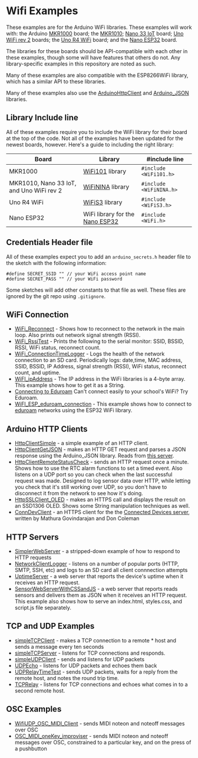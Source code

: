 # Wifi Examples

These examples are for the Arduino WiFi libraries. These examples will work with:  the Arduino [MKR1000](https://store.arduino.cc/usa/arduino-mkr1000) board; the [MKR1010](https://store.arduino.cc/usa/mkr-wifi-1010); [Nano 33 IoT](https://store.arduino.cc/usa/nano-33-iot) board; [Uno WiFi rev 2](https://store.arduino.cc/usa/arduino-uno-wifi-rev2) boards; the [Uno R4 WiFi](https://docs.arduino.cc/hardware/uno-r4-wifi) board; and the [Nano ESP32](https://docs.arduino.cc/hardware/nano-esp32) board.

 The libraries for these boards should be API-compatible with each other in these examples, though some will have features that others do not. Any library-specific examples in this repository are noted as such.
 
Many of these examples are also compatible with the ESP8266WiFi library, which has a similar API to these libraries. 

Many of these examples also use the [ArduinoHttpClient](https://github.com/arduino-libraries/ArduinoHttpClient) and [Arduino_JSON](https://github.com/arduino-libraries/Arduino_JSON) libraries.

## Library Include line

All of these examples require you to include the WiFi library for their board at the top of the code. Not all of the examples have been updated for the newest boards, however. Here's a guide to including the right library:

| Board | Library | #include line |
| --- | --- | --- |
| MKR1000 | [WiFi101](https://www.arduino.cc/en/Reference/WiFi101) library | `#include <WiFi101.h>` |
| MKR1010, Nano 33 IoT, and Uno WiFi rev 2 | [WiFiNINA](https://www.arduino.cc/en/Reference/WiFiNINA) library | `#include <WiFiNINA.h>` |
| Uno R4 WiFi | [WiFiS3](https://docs.arduino.cc/tutorials/uno-r4-wifi/wifi-examples) library | `#include <WiFiS3.h>` |
| Nano ESP32 | WiFi library for the [Nano ESP32](https://docs.arduino.cc/hardware/nano-esp32) | `#include <WiFi.h>` |

## Credentials Header file

All of these examples expect you to add an `arduino_secrets.h` header file to the sketch with the following information: 
````arduino
#define SECRET_SSID "" // your WiFi access point name
#define SECRET_PASS "" // your WiFi password
````

Some sketches will add other constants to that file as well. These files are ignored by the git repo using `.gitignore`.

## WiFi Connection
* [WiFi_Reconnect](https://github.com/tigoe/Wifi_examples/tree/main/WiFi_Connection_Examples/WiFi_Reconnect) -  Shows how to reconnect to the network in the main loop. Also prints out network signal strength (RSSI).
* [WiFi_RssiTest](https://github.com/tigoe/Wifi_examples/tree/main/WiFi_Connection_Examples/WiFi_RssiTest) - Prints the following to the serial monitor: SSID, BSSID, RSSI, WiFi status, reconnect count.
* [WiFi_ConnectionTimeLogger](https://github.com/tigoe/Wifi_examples/tree/main/WiFi_Connection_Examples/WiFi_ConnectionTimeLogger) - Logs the health of the network connection to an SD card. Periodically logs: date,time, MAC address, SSID, BSSID, IP Address, signal strength (RSSI), WiFi status, reconnect count, and uptime.
* [WiFI_ipAddress](https://github.com/tigoe/Wifi_examples/tree/main/WiFi_Connection_Examples/WiFi_ipAddress) - The IP address in the WiFi libraries is a 4-byte array. This example shows how to get it as a String.
* [Connecting to Eduroam](eduroam.md) Can't connect easily to your school's WiFi? Try Eduroam. 
* [WiFI_ESP_eduroam_connection](https://github.com/tigoe/Wifi_examples/blob/main/WiFi_Connection_Examples/WIFi_ESP_eduroam_connection/WIFi_ESP_eduroam_connection.ino) - This example shows how to connect to [eduroam](eduroam.md) networks using the ESP32 WiFi library. 

## Arduino HTTP Clients
* [HttpClientSimple](https://github.com/tigoe/Wifi_examples/tree/main/ArduinoHttpClient_Examples/HttpClientSimple) - a simple example of an HTTP client. 
* [HttpClientGetJSON](https://github.com/tigoe/Wifi_examples/tree/main/ArduinoHttpClient_Examples/HttpClientGetJSON) - makes an HTTP GET request and parses a JSON response using the Arduino_JSON library. Reads from [this server](https://glitch.com/edit/#!/arduino-to-json).            
* [HttpClientRemoteStatusCheck](https://github.com/tigoe/Wifi_examples/tree/main/ArduinoHttpClient_Examples/HttpClientRemoteStatusCheck) - sends an HTTP request once a minute. Shows how to use the RTC alarm functions to set a timed event. Also listens on a UDP port so you can check when the last successful request was made. Designed to log sensor data over HTTP, while letting you check that it's still working over UDP, so you don't have to disconnect it from the network to see how it's doing. 
* [HttpSSLClient_OLED](https://github.com/tigoe/Wifi_examples/tree/main/ArduinoHttpClient_Examples/HttpSSLClient_OLED) - makes an HTTPS call and displays the result on an SSD1306 OLED. Shows some String manipulation techniques as well.
* [ConnDevClient](https://github.com/tigoe/Wifi_examples/tree/main/ArduinoHttpClient_Examples/ConnDevClient) - an HTTPS client for the the  [Connected Devices server](https://github.com/don/itp-connected-devices`), written by Mathura Govindarajan and Don Coleman

## HTTP Servers
* [SimplerWebServer](https://github.com/tigoe/Wifi_examples/tree/main/Servers/SimplerWebServer) - a stripped-down example of how to respond to HTTP requests
* [NetworkClientLogger](https://github.com/tigoe/Wifi_examples/tree/main/Servers/NetworkClientLogger) - listens on a number of popular ports (HTTP, SMTP, SSH, etc) and logs to an SD card all client connnection attempts
* [UptimeServer](https://github.com/tigoe/Wifi_examples/tree/main/Servers/UptimeServer) - a web server that reports the device's uptime when it receives an HTTP request. 
* [SensorWebServerWithCSSandJS](./Servers/SensorWebServerWithCSSandJS/) - a web server that reports reads sensors and delivers them as JSON when it receives an HTTP request. This example also shows how to serve an index.html, styles.css, and script.js file separately. 

## TCP and UDP Examples
* [simpleTCPClient](https://github.com/tigoe/Wifi_examples/tree/main/simpleTCPClient) - makes a TCP connection to a remote * host and sends a message every ten seconds
* [simpleTCPServer](https://github.com/tigoe/Wifi_examples/tree/main/simpleTCPServer) - listens for TCP connections and responds.
* [simpleUDPClient](https://github.com/tigoe/Wifi_examples/tree/main/simpleUDPClient) - sends and listens for UDP packets
* [UDPEcho](https://github.com/tigoe/Wifi_examples/tree/main/UDPEcho) - listens for UDP packets and echoes them back
* [UDPRelayTimeTest](https://github.com/tigoe/Wifi_examples/tree/main/UDPRelayTimeTest) - sends UDP packets, waits for a reply from the remote host, and notes the round trip time. 
* [TCPRelay](https://github.com/tigoe/Wifi_examples/tree/main/TCPRelay) - listens for TCP connections and echoes what comes in to a second remote host. 

## OSC Examples
* [WifiUDP_OSC_MIDI_Client](https://github.com/tigoe/Wifi_examples/tree/main/OSC_Examples/WifiUDP_OSC_MIDI_Client) - sends MIDI noteon and noteoff messages over OSC
* [OSC_MIDI_oneKey_improviser](https://github.com/tigoe/Wifi_examples/tree/main/OSC_Examples/OSC_MIDI_oneKey_improviser) - sends MIDI noteon and noteoff messages over OSC, constrained to a particular key, and on the press of a pushbutton


